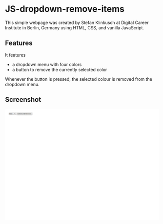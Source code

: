 # JS-dropdown-remove-items

This simple webpage was created by Stefan Klinkusch at Digital Career Institute in Berlin, Germany using HTML, CSS, and vanilla JavaScript.

## Features

It features
- a dropdown menu with four colors
- a button to remove the currently selected color

Whenever the button is pressed, the selected colour is removed from the dropdown menu.

## Screenshot

<img src="./Screenshot.png" alt="Screenshot">